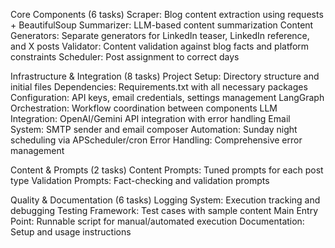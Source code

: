 Core Components (6 tasks)
Scraper: Blog content extraction using requests + BeautifulSoup
Summarizer: LLM-based content summarization
Content Generators: Separate generators for LinkedIn teaser, LinkedIn reference, and X posts
Validator: Content validation against blog facts and platform constraints
Scheduler: Post assignment to correct days

Infrastructure & Integration (8 tasks)
Project Setup: Directory structure and initial files
Dependencies: Requirements.txt with all necessary packages
Configuration: API keys, email credentials, settings management
LangGraph Orchestration: Workflow coordination between components
LLM Integration: OpenAI/Gemini API integration with error handling
Email System: SMTP sender and email composer
Automation: Sunday night scheduling via APScheduler/cron
Error Handling: Comprehensive error management

Content & Prompts (2 tasks)
Content Prompts: Tuned prompts for each post type
Validation Prompts: Fact-checking and validation prompts

Quality & Documentation (6 tasks)
Logging System: Execution tracking and debugging
Testing Framework: Test cases with sample content
Main Entry Point: Runnable script for manual/automated execution
Documentation: Setup and usage instructions
